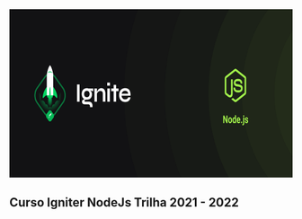 <img src="./img/cover-node.js.png" alt="Trilha Ignite" height="300">

## Curso Igniter NodeJs Trilha 2021 - 2022 
